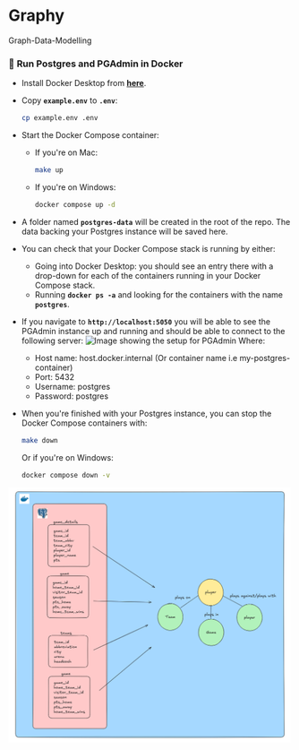 # Graphy
Graph-Data-Modelling


### 🐳 **Run Postgres and PGAdmin in Docker**

- Install Docker Desktop from **[here](https://www.docker.com/products/docker-desktop/)**.
- Copy **`example.env`** to **`.env`**:
    
    ```bash
    cp example.env .env
    ```

- Start the Docker Compose container:
    - If you're on Mac:
        
        ```bash
        make up
        ```
        
    - If you're on Windows:
        
        ```bash
        docker compose up -d
        ```
        
- A folder named **`postgres-data`** will be created in the root of the repo. The data backing your Postgres instance will be saved here.
- You can check that your Docker Compose stack is running by either:
    - Going into Docker Desktop: you should see an entry there with a drop-down for each of the containers running in your Docker Compose stack.
    - Running **`docker ps -a`** and looking for the containers with the name **`postgres`**.
- If you navigate to **`http://localhost:5050`** you will be able to see the PGAdmin instance up and running and should be able to connect to the following server:
    ![Image showing the setup for PGAdmin](.attachments/pgadmin-server.png)
Where:
    - Host name: host.docker.internal (Or container name i.e my-postgres-container)
    - Port: 5432
    - Username: postgres
    - Password: postgres


- When you're finished with your Postgres instance, you can stop the Docker Compose containers with:
    
    ```bash
    make down
    ```
    
    Or if you're on Windows:
    
    ```bash
    docker compose down -v
    ```




![Alt text](assets/pipeline_design.png)

